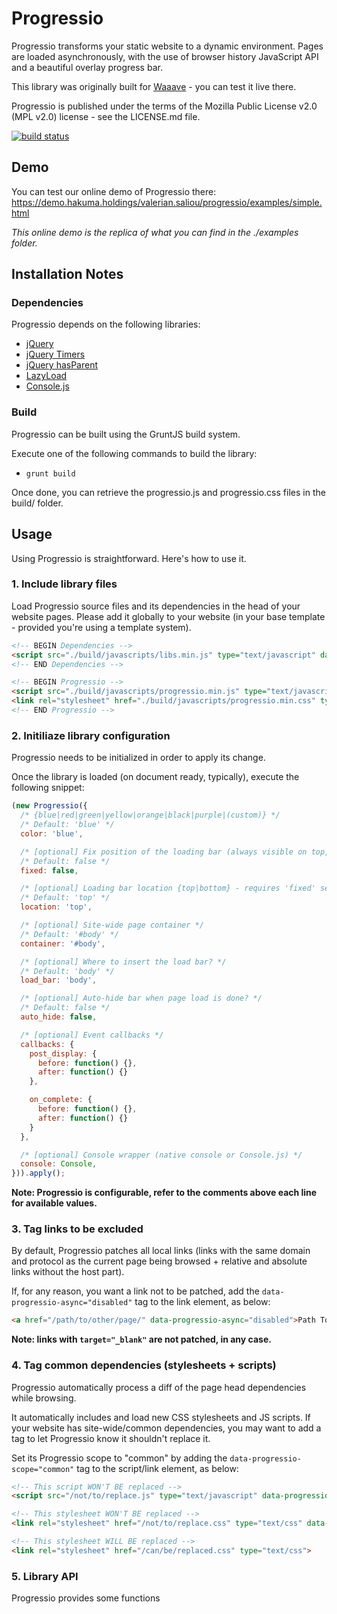 Progressio
==========

Progressio transforms your static website to a dynamic environment. Pages are loaded asynchronously, with the use of browser history JavaScript API and a beautiful overlay progress bar.

This library was originally built for [Waaave](https://waaave.com/) - you can test it live there.

Progressio is published under the terms of the Mozilla Public License v2.0 (MPL v2.0) license - see the LICENSE.md file.

[![build status](https://ci.hakuma.holdings/projects/57/status.png?ref=master)](https://ci.hakuma.holdings/projects/57?ref=master)


## Demo

You can test our online demo of Progressio there: https://demo.hakuma.holdings/valerian.saliou/progressio/examples/simple.html

_This online demo is the replica of what you can find in the ./examples folder._


## Installation Notes

### Dependencies

Progressio depends on the following libraries:

* [jQuery](https://github.com/jquery/jquery)
* [jQuery Timers](https://github.com/patryk/jquery.timers)
* [jQuery hasParent](https://github.com/valeriansaliou/jquery.hasparent)
* [LazyLoad](https://github.com/rgrove/lazyload/)
* [Console.js](https://github.com/valeriansaliou/console.js)

### Build

Progressio can be built using the GruntJS build system.

Execute one of the following commands to build the library:

* `grunt build`

Once done, you can retrieve the progressio.js and progressio.css files in the build/ folder.


## Usage

Using Progressio is straightforward. Here's how to use it.

### 1. Include library files

Load Progressio source files and its dependencies in the head of your website pages. Please add it globally to your website (in your base template - provided you're using a template system).

```html
<!-- BEGIN Dependencies -->
<script src="./build/javascripts/libs.min.js" type="text/javascript" data-progressio-scope="common"></script>
<!-- END Dependencies -->

<!-- BEGIN Progressio -->
<script src="./build/javascripts/progressio.min.js" type="text/javascript" data-progressio-scope="common"></script>
<link rel="stylesheet" href="./build/javascripts/progressio.min.css" type="text/css" data-progressio-scope="common">
<!-- END Progressio -->
```


### 2. Initiliaze library configuration

Progressio needs to be initialized in order to apply its change.

Once the library is loaded (on document ready, typically), execute the following snippet:

```javascript
(new Progressio({
  /* {blue|red|green|yellow|orange|black|purple|(custom)} */
  /* Default: 'blue' */
  color: 'blue',

  /* [optional] Fix position of the loading bar (always visible on top, even when scrolling down) */
  /* Default: false */
  fixed: false,

  /* [optional] Loading bar location {top|bottom} - requires 'fixed' set to true */
  /* Default: 'top' */
  location: 'top',

  /* [optional] Site-wide page container */
  /* Default: '#body' */
  container: '#body',

  /* [optional] Where to insert the load bar? */
  /* Default: 'body' */
  load_bar: 'body',

  /* [optional] Auto-hide bar when page load is done? */
  /* Default: false */
  auto_hide: false,

  /* [optional] Event callbacks */
  callbacks: {
    post_display: {
      before: function() {},
      after: function() {}
    },

    on_complete: {
      before: function() {},
      after: function() {}
    }
  },

  /* [optional] Console wrapper (native console or Console.js) */
  console: Console,
})).apply();
```

**Note: Progressio is configurable, refer to the comments above each line for available values.**


### 3. Tag links to be excluded

By default, Progressio patches all local links (links with the same domain and protocol as the current page being browsed + relative and absolute links without the host part).

If, for any reason, you want a link not to be patched, add the `data-progressio-async="disabled"` tag to the link element, as below:

```html
<a href="/path/to/other/page/" data-progressio-async="disabled">Path To Other Page</a>
```

**Note: links with `target="_blank"` are not patched, in any case.**


### 4. Tag common dependencies (stylesheets + scripts)

Progressio automatically process a diff of the page head dependencies while browsing.

It automatically includes and load new CSS stylesheets and JS scripts. If your website has site-wide/common dependencies, you may want to add a tag to let Progressio know it shouldn't replace it.

Set its Progressio scope to "common" by adding the `data-progressio-scope="common"` tag to the script/link element, as below:

```html
<!-- This script WON'T BE replaced -->
<script src="/not/to/replace.js" type="text/javascript" data-progressio-scope="common"></script>

<!-- This stylesheet WON'T BE replaced -->
<link rel="stylesheet" href="/not/to/replace.css" type="text/css" data-progressio-scope="common">

<!-- This stylesheet WILL BE replaced -->
<link rel="stylesheet" href="/can/be/replaced.css" type="text/css">
```


### 5. Library API

Progressio provides some functions
